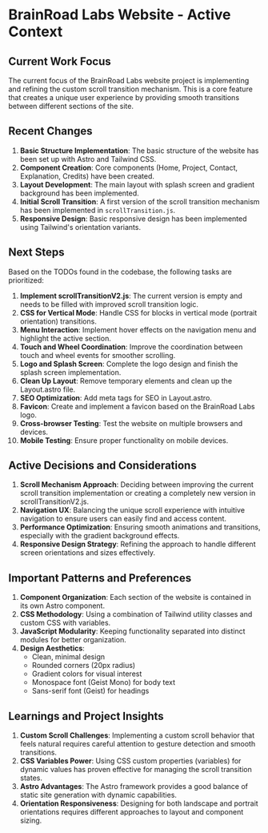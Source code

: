 # BrainRoad Labs Website - Active Context

## Current Work Focus

The current focus of the BrainRoad Labs website project is implementing and refining the custom scroll transition mechanism. This is a core feature that creates a unique user experience by providing smooth transitions between different sections of the site.

## Recent Changes

1. **Basic Structure Implementation**: The basic structure of the website has been set up with Astro and Tailwind CSS.
2. **Component Creation**: Core components (Home, Project, Contact, Explanation, Credits) have been created.
3. **Layout Development**: The main layout with splash screen and gradient background has been implemented.
4. **Initial Scroll Transition**: A first version of the scroll transition mechanism has been implemented in `scrollTransition.js`.
5. **Responsive Design**: Basic responsive design has been implemented using Tailwind's orientation variants.

## Next Steps

Based on the TODOs found in the codebase, the following tasks are prioritized:

1. **Implement scrollTransitionV2.js**: The current version is empty and needs to be filled with improved scroll transition logic.
2. **CSS for Vertical Mode**: Handle CSS for blocks in vertical mode (portrait orientation) transitions.
3. **Menu Interaction**: Implement hover effects on the navigation menu and highlight the active section.
4. **Touch and Wheel Coordination**: Improve the coordination between touch and wheel events for smoother scrolling.
5. **Logo and Splash Screen**: Complete the logo design and finish the splash screen implementation.
6. **Clean Up Layout**: Remove temporary elements and clean up the Layout.astro file.
7. **SEO Optimization**: Add meta tags for SEO in Layout.astro.
8. **Favicon**: Create and implement a favicon based on the BrainRoad Labs logo.
9. **Cross-browser Testing**: Test the website on multiple browsers and devices.
10. **Mobile Testing**: Ensure proper functionality on mobile devices.

## Active Decisions and Considerations

1. **Scroll Mechanism Approach**: Deciding between improving the current scroll transition implementation or creating a completely new version in scrollTransitionV2.js.
2. **Navigation UX**: Balancing the unique scroll experience with intuitive navigation to ensure users can easily find and access content.
3. **Performance Optimization**: Ensuring smooth animations and transitions, especially with the gradient background effects.
4. **Responsive Design Strategy**: Refining the approach to handle different screen orientations and sizes effectively.

## Important Patterns and Preferences

1. **Component Organization**: Each section of the website is contained in its own Astro component.
2. **CSS Methodology**: Using a combination of Tailwind utility classes and custom CSS with variables.
3. **JavaScript Modularity**: Keeping functionality separated into distinct modules for better organization.
4. **Design Aesthetics**: 
   - Clean, minimal design
   - Rounded corners (20px radius)
   - Gradient colors for visual interest
   - Monospace font (Geist Mono) for body text
   - Sans-serif font (Geist) for headings

## Learnings and Project Insights

1. **Custom Scroll Challenges**: Implementing a custom scroll behavior that feels natural requires careful attention to gesture detection and smooth transitions.
2. **CSS Variables Power**: Using CSS custom properties (variables) for dynamic values has proven effective for managing the scroll transition states.
3. **Astro Advantages**: The Astro framework provides a good balance of static site generation with dynamic capabilities.
4. **Orientation Responsiveness**: Designing for both landscape and portrait orientations requires different approaches to layout and component sizing.
